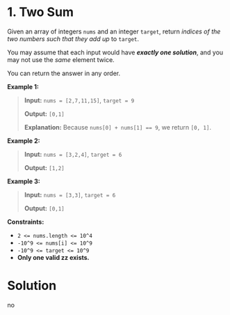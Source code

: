 # 1. Two Sum
Given an array of integers `nums` and an integer `target`, return *indices of the two numbers such that they add up* to `target`.

You may assume that each input would have ***exactly one solution***, and you may not use the *same* element twice.

You can return the answer in any order.

**Example 1:**
> **Input:** `nums = [2,7,11,15]`, `target = 9`
>
> **Output:** `[0,1]`
>
> **Explanation:** Because `nums[0] + nums[1] == 9`, we return `[0, 1]`.

**Example 2:**
> **Input:** `nums = [3,2,4]`, `target = 6`
>
> **Output:** `[1,2]`

**Example 3:**
> **Input:** `nums = [3,3]`, `target = 6`
>
> **Output:** `[0,1]`

**Constraints:**
- `2 <= nums.length <= 10^4`
- `-10^9 <= nums[i] <= 10^9`
- `-10^9 <= target <= 10^9`
- **Only one valid zz exists.**

# Solution
no
